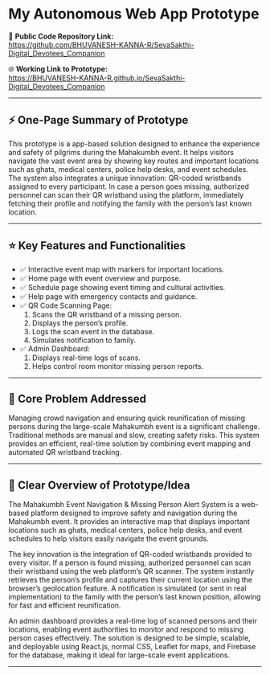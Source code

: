 # My Autonomous Web App Prototype

🔗 **Public Code Repository Link:**  
https://github.com/BHUVANESH-KANNA-R/SevaSakthi-Digital_Devotees_Companion

🌐 **Working Link to Prototype:**  
https://BHUVANESH-KANNA-R.github.io/SevaSakthi-Digital_Devotees_Companion

---

## ⚡ One-Page Summary of Prototype

This prototype is a app-based solution designed to enhance the experience and safety of pilgrims during the Mahakumbh event. It helps visitors navigate the vast event area by showing key routes and important locations such as ghats, medical centers, police help desks, and event schedules. The system also integrates a unique innovation: QR-coded wristbands assigned to every participant. In case a person goes missing, authorized personnel can scan their QR wristband using the platform, immediately fetching their profile and notifying the family with the person’s last known location.

---

## ⭐ Key Features and Functionalities

- ✅ Interactive event map with markers for important locations.
- ✅ Home page with event overview and purpose.
- ✅ Schedule page showing event timing and cultural activities.
- ✅ Help page with emergency contacts and guidance.
- ✅ QR Code Scanning Page:
  1. Scans the QR wristband of a missing person.
  2. Displays the person’s profile.
  3. Logs the scan event in the database.
  4. Simulates notification to family.
- ✅ Admin Dashboard:
  1. Displays real-time logs of scans.
  2. Helps control room monitor missing person reports.

---

## 🎯 Core Problem Addressed

Managing crowd navigation and ensuring quick reunification of missing persons during the large-scale Mahakumbh event is a significant challenge. Traditional methods are manual and slow, creating safety risks. This system provides an efficient, real-time solution by combining event mapping and automated QR wristband tracking.

---

## 🚀 Clear Overview of Prototype/Idea

The Mahakumbh Event Navigation & Missing Person Alert System is a web-based platform designed to improve safety and navigation during the Mahakumbh event. It provides an interactive map that displays important locations such as ghats, medical centers, police help desks, and event schedules to help visitors easily navigate the event grounds.

The key innovation is the integration of QR-coded wristbands provided to every visitor. If a person is found missing, authorized personnel can scan their wristband using the web platform’s QR scanner. The system instantly retrieves the person’s profile and captures their current location using the browser’s geolocation feature. A notification is simulated (or sent in real implementation) to the family with the person’s last known position, allowing for fast and efficient reunification.

An admin dashboard provides a real-time log of scanned persons and their locations, enabling event authorities to monitor and respond to missing person cases effectively. The solution is designed to be simple, scalable, and deployable using React.js, normal CSS, Leaflet for maps, and Firebase for the database, making it ideal for large-scale event applications.

---

